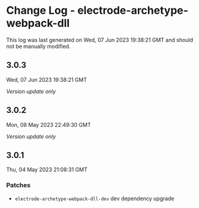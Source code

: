 # Change Log - electrode-archetype-webpack-dll

This log was last generated on Wed, 07 Jun 2023 19:38:21 GMT and should not be manually modified.

## 3.0.3
Wed, 07 Jun 2023 19:38:21 GMT

_Version update only_

## 3.0.2
Mon, 08 May 2023 22:49:30 GMT

_Version update only_

## 3.0.1
Thu, 04 May 2023 21:08:31 GMT

### Patches

- `electrode-archetype-webpack-dll-dev` dev dependency upgrade

